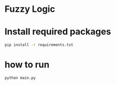 # Fuzzy Logic

# Install required packages

```bash
pip install -r requirements.txt
```

# how to run

```bash
python main.py
```
